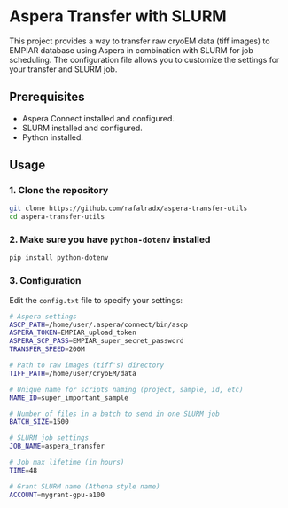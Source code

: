 # Aspera Transfer with SLURM

This project provides a way to transfer raw cryoEM data (tiff images) to EMPIAR database using Aspera in combination with SLURM for job scheduling. The configuration file allows you to customize the settings for your transfer and SLURM job.

## Prerequisites

- Aspera Connect installed and configured.
- SLURM installed and configured.
- Python installed.

## Usage 

### 1. Clone the repository
```bash
git clone https://github.com/rafalradx/aspera-transfer-utils
cd aspera-transfer-utils
```
### 2. Make sure you have `python-dotenv` installed
```bash
pip install python-dotenv
```
### 3. Configuration

Edit the `config.txt` file to specify your settings:

```bash
# Aspera settings
ASCP_PATH=/home/user/.aspera/connect/bin/ascp
ASPERA_TOKEN=EMPIAR_upload_token
ASPERA_SCP_PASS=EMPIAR_super_secret_password
TRANSFER_SPEED=200M

# Path to raw images (tiff's) directory
TIFF_PATH=/home/user/cryoEM/data

# Unique name for scripts naming (project, sample, id, etc)
NAME_ID=super_important_sample

# Number of files in a batch to send in one SLURM job
BATCH_SIZE=1500

# SLURM job settings
JOB_NAME=aspera_transfer

# Job max lifetime (in hours)
TIME=48

# Grant SLURM name (Athena style name)
ACCOUNT=mygrant-gpu-a100
```
